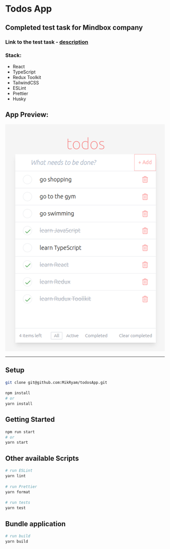 # Todos App
## Completed test task for Mindbox company 

### Link to the test task - [description](https://docs.google.com/document/d/1jq5yCrQJRHaRG4TabGhDITDMteYuLWG_LjlR9HmB5ac/edit)


### Stack:
- React
- TypeScript
- Redux Toolkit
- TailwindCSS
- ESLint
- Prettier
- Husky

## App Preview:

![Todos App](./preview_images/appPreview.png "App Preview")

---

## Setup

```bash
git clone git@github.com:MikRyam/todosApp.git

npm install
# or
yarn install
```

## Getting Started

```bash
npm run start
# or
yarn start
```

## Other available Scripts

```bash
# run ESLint
yarn lint

# run Prettier
yarn format

# run tests
yarn test
```

## Bundle application

```bash
# run build
yarn build
```
